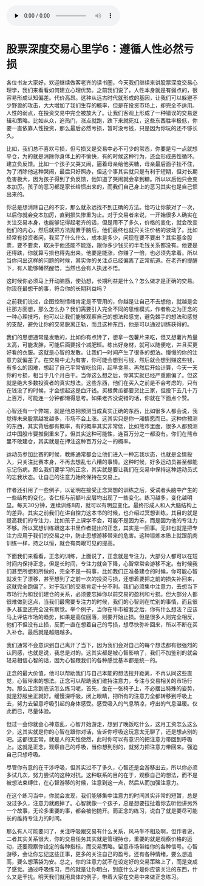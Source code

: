 <audio id="audio" controls="" preload="none"> <source id="mp3" src="股票深度交易心里学6：遵循人性必然亏损.mp3"> </audio>

# 股票深度交易心里学6：遵循人性必然亏损

各位书友大家好，欢迎继续做客老齐的读书圈，今天我们继续来讲股票深度交易心理学，我们来看看如何建立心理优势。之前我们说了，人性本身就是有弱点的，很容易形成认知偏差。代价高昂。这种从远古时代就形成的基因，让我们可以躲避不少野兽的攻击，大大增加了我们生存的概率，但是在投资市场上，却完全不适用。人性的弱点，在投资交易中完全被放大了。让我们客观上形成了一种错误的交易逻辑和策略。比如从众，追热门，涨点就跑，跌下来就死扛，这些东西胜率极低，你要一直依靠人性投资，那么最后必然亏损，暂时没亏钱，只是因为你玩的还不够长久。

比如，我们总不喜欢亏损，但亏损又是交易中必不可少的常态，你要是亏一点就想平仓，为的就是消除你身体上的不愉快，有的时候这种行为，还会形成恶性循环。建立负反馈。比如一个孩子又哭又闹，逼着母亲给他买糖，母亲最后面子挂不住，为了消除他这种哭闹，最后只好照办，但这个事其实就只是有利于短期，但对长期危害极大，因为孩子得到了负反馈，他知道了哭闹就会拿到糖。所以以后他只会变本加厉。孩子的恶习都是家长给惯出来的，而我们自己身上的恶习其实也是自己惯出来的。

你总是想消除自己的不安，那么就永远找不到正确的方法。恰巧让你蒙对了一次，以后你就会变本加厉，直到损失惨重为止。对于交易者来说，一开始很多人确实在关注交易本身，也能够记得起老齐的话，但是用不了多久，价格的变化，就会改变他们的内心，然后就把方法抛置于脑后，他们最终也就只关注价格的波动了。比如经常有投资者问，我买了什么什么，成本是多少，问现在要不要出？其实基金股票，要不要卖，取决于他还能不能涨，跟你多少钱买的半毛钱关系都没有。他要是还得跌，你就算亏损也得先出来。他要是能涨，你赚了一倍，也必须先拿着。所以当你问出这样的问题的时候，其实你的关注点已经偏离了正常航道。在老齐的提醒下，有人能够幡然醒悟，当然也会有人执迷不悟。

这时候你必须马上开动脑筋，使劲想，长期利益是什么？怎么做才是正确的交易。你现在最想干的事，符合你的长期利益吗？

之前我们说过，企图控制情绪肯定是不管用的，你越是让自己不去想他，就越是会往那方面想，那么怎么办？我们需要引入完全不同的思维模式，作者称之为正念的一种心理技巧，他可以让我们能够观察自己的想法和感觉，避免棘手的想法和感觉的支配，避免让你的交易脱离正轨，而且这种东西，他是可以通过训练获得的。

我们的思想通常是发散的，比如你有点馋了，想拿一包薯片来吃，但又想薯片热量太高，可能发胖，可能后面要报个减肥班。练出好身材，就可以随便吃，并且买更好看的衣服。这就是心智的发散。让我们一时间产生了很多的想法。慢慢的你的注意力就偏差了。在交易中尤为有害，你可能会想到亏钱，然后就会想到赚这些钱，有多么的困难，想起了自己平常省吃俭用，起早贪黑。再然后开始计算，今天一天你的亏损，相当于几个月白干。当你这么想之后，你其实就已经严重跑偏了。但这就是绝大多数投资者的真实想法。这些东西，他们在买入之前是不会考虑的，只有在钱没了的时候，才会想起这是血汗钱。买根黄瓜都要货比三家，但投下去几十万上百万，可能连一分钟都懒得思考。如果老齐没说错的话，你就在下面点个赞。

心智还有一个弊端，就是他总把预测当成真实正确的东西，比如很多人都会说，我觉得未来股票越发越多，市场不会上涨。这其实只是你一厢情愿而已。这种你预测的东西，其实背后都有概率，有的概率其实非常低，比如熊市里面，很多人都预测过中国股市要推倒重来了。但其实这种可能性，连百万分之一都没有。你们在熊市里不敢建仓，其实就是在押注这种百万分之一的概率。

运动员参加比赛的时候，教练通常都会让他们进入一种忘我状态，也就是全情投入，只关注比赛本身，不再去想乱七八糟的事情。这种时候，好多运动员甚至都能忘记伤病。那么我们要学习的正念，其实就是要让我们在交易中保持这种运动员式的忘我状态。让自己的注意力始终保持在交易上。

作者还引用了一些例子，以证明在接受正念冥想的训练之后，受试者头脑中产生的一些结构的变化，杏仁核与前额叶皮层均出现了一些变化。练习越多，变化越明显。每天30分钟，连续训练8周，就可以有明显变化。最终形成人和人大脑结构上的差异。其实之前我们在讲自控力这本书的时候，也介绍过冥想训练，其目的就是提高我们的专注力，比如孩子上课学不会，可能不是因为笨，而是因为他的专注力不够。所以冥想训练跟这本书里作者提出的正念，其实是一回事。无非也就是把专注力应用于我们的交易之中，防止思想游移带来的危害。这种锻炼本质上就跟肌肉训练一样，持之以恒，就会有肉眼可见的提高。

下面我们来看看，正念的训练，上面说了，正念就是专注力，大部分人都可以在短时间内保持正念，但是长时间，专注力就会下降，心智常常会游移不定。有时候我们甚至所想和所做的，完全不是一码事，比如我们正准备建仓的时候，你可能心智就发生了漂移，甚至想到了之前一次的投资亏损，还想着要把之前的损失补回来，这就完全跑偏了。对于我们的交易肯定十分不利。我们必须集中注意力，去想当下市场行为和我们建仓的关系，必须要忘掉你以前交易的盈利和亏损。但大部分人都很难做到这点，当我们最需要专注力的时候，我们的心智则在忙别的事情，而且很多人甚至还完全没有察觉。举个例子，当你在牛市被套之后，你有什么想法？应该马上评估市场的趋势，如果是高位回落，则要开始止损。但是很多人则完全相反，他们不但没有止损，反而一直在想着自己的亏损，想尽快弥补回来，所以不断在买入补仓。最后就是越赔越多。

我们通常不会意识到自己离开了当下，因为我们会对自己的每个想法都有很强烈的认同感，也就是说，我总是对的。这其实都是被心智影响了，我们不加鉴别的就会轻易相信心智的话，因为心智跟我们的各种感觉基本都是统一的。

正念的最大价值，他可以帮助我们与自己本能的想法拉开距离，不再认同这些直觉，心智带来的想法。正念可以帮助我们维持注意力，专注与交易相关的市场行为。那么正念到底该怎么练习呢，首先，坐在一张椅子上，不必摆出特殊的姿势，就是舒服坐正就好。缓慢深呼吸，闭上眼睛，把所有的注意力全都转移到呼吸上去，努力去留意呼吸引起的身体感受。感受吸入的气息稍凉，呼出的气息温暖。仅此而已，尽量体验。

但过一会你就会心神意乱，心智开始游走，想到了晚饭吃什么，这月工资怎么这么少，这其实就是你的心智在跟你对话，告诉你呼吸这玩意太无聊了，还是想点别的吧。这都很正常，就是人的天性使然，此时你可以有意识的把注意力带回到呼吸上。这就是正念，观察自己的呼吸，当你想到别的，就努力把注意力带回来。强迫自己只想呼吸。

尽管你有意的在干涉呼吸，但其实过不了多久，心智还是会游移出去，所以你必须多试几次，努力尝试的这种对抗。这种联系的目的在于，观察自己的想法，而不是被想法束缚住，在心智游移的时候，注意到这一点，然后从而加强注意力。

在这个练习当中，你就会发现，我们能够集中注意力的时间其实非常的短暂，总是没过多久，注意力就跑掉了。心智就像一个孩子，总是想要拉扯着你去听他讲另外一个故事，无论多重要的事，都会被他抛开。而正念的练习，说白了就是要尽可能长的维持专注力的时间。

那么有人可能要问了，关注呼吸跟交易有什么关系，风马牛不相及啊，但作者说，二者其实关系很大，你的交易任务其实就是管理持仓，重要的就是观察价格的运动，还要观察你设定的各种指标，而交易策略。留意市场带给你的各种信号。心智游移，会让你忘记这些正事，更多的关注自己的盈亏。还有各种情绪，要么想追高，要么想落袋为安。总之，你的注意力就不在设定好的交易策略上了，而是变成了感觉。通过呼吸练习，目的就是让你明白，到底什么才是你应该关注的东西，什么又是干扰。明天我们就用具体的例子，带着大家在交易中来做正念练习。



